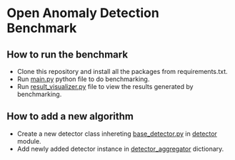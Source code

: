 # Open Anomaly Detection Benchmark

## How to run the benchmark
* Clone this repository and install all the packages from requirements.txt.
* Run [main.py](https://github.com/shahzaib-ch/open-anomaly-detection-benchmark/blob/main/main.py) python file to do benchmarking.
* Run [result_visualizer.py](https://github.com/shahzaib-ch/open-anomaly-detection-benchmark/blob/main/result_visualizer.py) file to view the results generated by benchmarking.

## How to add a new algorithm
* Create a new detector class inhereting [base_detector.py](https://github.com/shahzaib-ch/open-anomaly-detection-benchmark/blob/main/detector/base_detector.py) in [detector](https://github.com/shahzaib-ch/open-anomaly-detection-benchmark/tree/main/detector) module.
* Add newly added detector instance in [detector_aggregator](https://github.com/shahzaib-ch/open-anomaly-detection-benchmark/blob/main/detector/detector_aggregator.py) dictionary.
